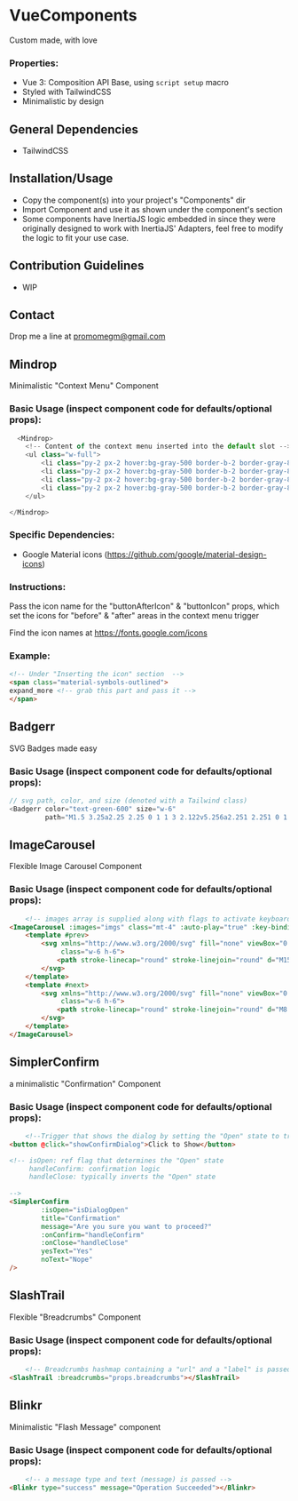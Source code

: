 # VueComponents
 Custom made, with love

### Properties:
- Vue 3: Composition API Base, using ```script setup``` macro
- Styled with TailwindCSS
- Minimalistic by design


## General Dependencies
- TailwindCSS

## Installation/Usage
- Copy the component(s) into your project's "Components" dir
- Import Component and use it as shown under the component's section
- Some components have InertiaJS logic embedded in since they were originally designed to work with InertiaJS' Adapters,
feel free to modify the logic to fit your use case. 

## Contribution Guidelines
- WIP

## Contact

Drop me a line at promomegm@gmail.com

## Mindrop

Minimalistic "Context Menu" Component
### Basic Usage (inspect component code for defaults/optional props):
```js
  <Mindrop>
    <!-- Content of the context menu inserted into the default slot -->
    <ul class="w-full">
        <li class="py-2 px-2 hover:bg-gray-500 border-b-2 border-gray-800 cursor-pointer">Menu Item</li>
        <li class="py-2 px-2 hover:bg-gray-500 border-b-2 border-gray-800 cursor-pointer">Menu Item</li>
        <li class="py-2 px-2 hover:bg-gray-500 border-b-2 border-gray-800 cursor-pointer">Menu Item</li>
        <li class="py-2 px-2 hover:bg-gray-500 border-b-2 border-gray-800 cursor-pointer">Menu Item</li>
    </ul>

</Mindrop>
```

### Specific Dependencies:
- Google Material icons (https://github.com/google/material-design-icons)

### Instructions:
Pass the icon name for the "buttonAfterIcon" & "buttonIcon" props, which set the icons for "before" & "after" areas in the context menu trigger

Find the icon names at https://fonts.google.com/icons

### Example:
```html
<!-- Under "Inserting the icon" section  -->
<span class="material-symbols-outlined">
expand_more <!-- grab this part and pass it -->
</span>
```



## Badgerr

SVG Badges made easy

### Basic Usage (inspect component code for defaults/optional props):
```js
// svg path, color, and size (denoted with a Tailwind class)
<Badgerr color="text-green-600" size="w-6"
         path="M1.5 3.25a2.25 2.25 0 1 1 3 2.122v5.256a2.251 2.251 0 1 1-1.5 0V5.372A2.25 2.25 0 0 1 1.5 3.25Zm5.677-.177L9.573.677A.25.25 0 0 1 10 .854V2.5h1A2.5 2.5 0 0 1 13.5 5v5.628a2.251 2.251 0 1 1-1.5 0V5a1 1 0 0 0-1-1h-1v1.646a.25.25 0 0 1-.427.177L7.177 3.427a.25.25 0 0 1 0-.354ZM3.75 2.5a.75.75 0 1 0 0 1.5.75.75 0 0 0 0-1.5Zm0 9.5a.75.75 0 1 0 0 1.5.75.75 0 0 0 0-1.5Zm8.25.75a.75.75 0 1 0 1.5 0 .75.75 0 0 0-1.5 0Z"/>
```

## ImageCarousel

Flexible Image Carousel Component
### Basic Usage (inspect component code for defaults/optional props):
```html
    <!-- images array is supplied along with flags to activate keyboard bindings and carousel autoplay -->
<ImageCarousel :images="imgs" class="mt-4" :auto-play="true" :key-bindings="true">
    <template #prev>
        <svg xmlns="http://www.w3.org/2000/svg" fill="none" viewBox="0 0 24 24" stroke-width="1.5" stroke="currentColor"
             class="w-6 h-6">
            <path stroke-linecap="round" stroke-linejoin="round" d="M15.75 19.5L8.25 12l7.5-7.5"/>
        </svg>
    </template>
    <template #next>
        <svg xmlns="http://www.w3.org/2000/svg" fill="none" viewBox="0 0 24 24" stroke-width="1.5" stroke="currentColor"
             class="w-6 h-6">
            <path stroke-linecap="round" stroke-linejoin="round" d="M8.25 4.5l7.5 7.5-7.5 7.5"/>
        </svg>
    </template>
</ImageCarousel>
```

## SimplerConfirm
a minimalistic "Confirmation" Component
### Basic Usage (inspect component code for defaults/optional props):
```html
    <!--Trigger that shows the dialog by setting the "Open" state to true -->
<button @click="showConfirmDialog">Click to Show</button>

<!-- isOpen: ref flag that determines the "Open" state 
     handleConfirm: confirmation logic
     handleClose: typically inverts the "Open" state
     
-->
<SimplerConfirm
        :isOpen="isDialogOpen"
        title="Confirmation"
        message="Are you sure you want to proceed?"
        :onConfirm="handleConfirm"
        :onClose="handleClose"
        yesText="Yes"
        noText="Nope"
/>
```

## SlashTrail
Flexible "Breadcrumbs" Component

### Basic Usage (inspect component code for defaults/optional props):

```html
    <!-- Breadcrumbs hashmap containing a "url" and a "label" is passed   -->
<SlashTrail :breadcrumbs="props.breadcrumbs"></SlashTrail>

```

## Blinkr
Minimalistic "Flash Message" component
### Basic Usage (inspect component code for defaults/optional props):


```html
    <!-- a message type and text (message) is passed -->
<Blinkr type="success" message="Operation Succeeded"></Blinkr>

```